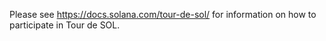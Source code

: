 Please see https://docs.solana.com/tour-de-sol/ for information on how to
participate in Tour de SOL.
